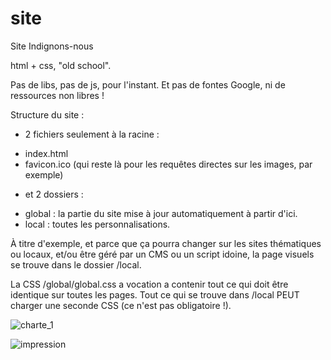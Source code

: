 # site
Site Indignons-nous 

html + css, "old school".

Pas de libs, pas de js, pour l'instant.
Et pas de fontes Google, ni de ressources non libres !


Structure du site :

- 2 fichiers seulement à la racine : 
 * index.html
 * favicon.ico (qui reste là pour les requêtes directes sur les images, par exemple)

- et 2 dossiers :
 * global : la partie du site mise à jour automatiquement à partir d'ici.
 * local : toutes les personnalisations. 

À titre d'exemple, et parce que ça pourra changer sur les sites thématiques ou locaux,
et/ou être géré par un CMS ou un script idoine, la page visuels se trouve dans le dossier /local.

La CSS /global/global.css a vocation a contenir tout ce qui doit être identique sur toutes les pages.
Tout ce qui se trouve dans /local PEUT charger une seconde CSS (ce n'est pas obligatoire !).

![charte_1](https://github.com/user-attachments/assets/f6bc0a41-7891-4b10-a105-e0147a520b7d)

![impression](https://github.com/user-attachments/assets/bf0dcb77-6ed2-40b1-9326-1014108c9c1e)

